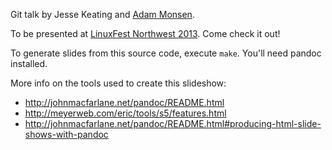 Git talk by Jesse Keating and [Adam Monsen](http://adammonsen.com/).

To be presented at [LinuxFest Northwest
2013](http://www.linuxfestnorthwest.org/content/git-fun-and-profit). Come
check it out!

To generate slides from this source code, execute `make`. You'll need pandoc
installed.

More info on the tools used to create this slideshow:

* <http://johnmacfarlane.net/pandoc/README.html>
* <http://meyerweb.com/eric/tools/s5/features.html>
* <http://johnmacfarlane.net/pandoc/README.html#producing-html-slide-shows-with-pandoc>

